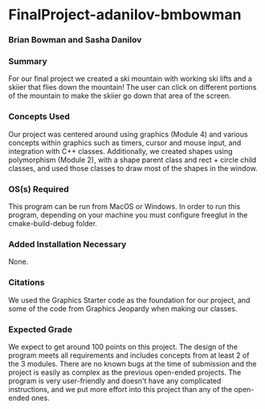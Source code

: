 # FinalProject-adanilov-bmbowman
### Brian Bowman and Sasha Danilov

### Summary
For our final project we created a ski mountain with working ski lifts and a skiier that flies down the mountain!
The user can click on different portions of the mountain to make the skiier go down that area of the screen.

### Concepts Used
Our project was centered around using graphics (Module 4) and various concepts within graphics such as timers, cursor
and mouse input, and integration with C++ classes. Additionally, we created shapes using polymorphism (Module 2), with a 
shape parent class and rect + circle child classes, and used those classes to draw most of the shapes in the window. 

### OS(s) Required
This program can be run from MacOS or Windows. In order to run this program, depending on your machine you must 
configure freeglut in the cmake-build-debug folder.

### Added Installation Necessary
None.

### Citations
We used the Graphics Starter code as the foundation for our project, and some of the code from Graphics Jeopardy
when making our classes.

### Expected Grade
We expect to get around 100 points on this project. The design of the program meets all requirements and includes
concepts from at least 2 of the 3 modules. There are no known bugs at the time of submission and the project is
easily as complex as the previous open-ended projects. The program is very user-friendly and doesn't have any
complicated instructions, and we put more effort into this project than any of the open-ended ones.